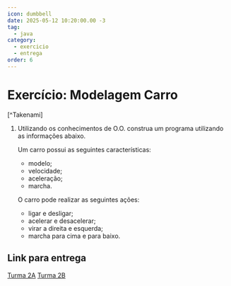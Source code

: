```yaml
---
icon: dumbbell
date: 2025-05-12 10:20:00.00 -3
tag:
  - java
category:
  - exercicio
  - entrega
order: 6
---
```


# Exercício: Modelagem Carro

[^Takenami]


1. Utilizando os conhecimentos de O.O. construa um programa utilizando as informações abaixo. 
    
    Um carro possui as seguintes características:
    - modelo;
    - velocidade;
    - aceleração;
    - marcha.

    O carro pode realizar as seguintes ações:
    
    - ligar e desligar;
    - acelerar e desacelerar;
    - virar a direita e esquerda;
    - marcha para cima e para baixo.

## Link para entrega

[Turma 2A](https://classroom.github.com/a/rChzsyL5)
[Turma 2B](https://classroom.github.com/a/K9NdNZsF)

<!-- @include: ../../../includes/bib.md -->
